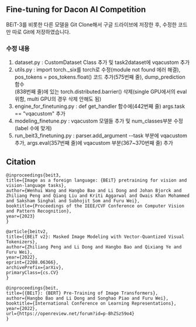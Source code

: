## Fine-tuning for Dacon AI Competition  
BEiT-3를 비롯한 다른 모델을 Git Clone해서 구글 드라이브에 저장한 후, 수정한 코드만 따로 Git에 저장하였습니다.  
  ### 수정 내용   
  1. dataset.py : CustomDataset Class 추가 및 task2dataset에 vqacustom 추가  
  2. utils.py : import torch._six를 torch로 수정(module not found 에러 해결), pos_tokens = pos_tokens.float() 코드 추가(575번째 줄), dump_prediction 함수   
                (838번째 줄)에 있는 torch.distributed.barrier() 삭제(single GPU에서의 eval 위함, multi GPU의 경우 삭제 안해도 됨)  
  3. engine_for_finetuning.py : def get_handler 함수에(442번째 줄) args.task == "vqacustom" 추가  
  4. modeling_finetune.py : vqacustom 모델들 추가 및 num_classes부분 수정(label 수에 맞게)  
  5. run_beit3_finetuning.py : parser.add_argument --task 부분에 vqacustom 추가, args.eval(357번째 줄)에 vqacustom 부분(367~370번째 줄) 추가  
  
  
## Citation  
```
@inproceedings{beit3,
title={Image as a foreign language: {BEiT} pretraining for vision and vision-language tasks},
author={Wenhui Wang and Hangbo Bao and Li Dong and Johan Bjorck and Zhiliang Peng and Qiang Liu and Kriti Aggarwal and Owais Khan Mohammed and Saksham Singhal and Subhojit Som and Furu Wei},
booktitle={Proceedings of the IEEE/CVF Conference on Computer Vision and Pattern Recognition},
year={2023}
}

@article{beitv2,
title={{BEiT v2}: Masked Image Modeling with Vector-Quantized Visual Tokenizers},
author={Zhiliang Peng and Li Dong and Hangbo Bao and Qixiang Ye and Furu Wei},
year={2022},
eprint={2208.06366},
archivePrefix={arXiv},
primaryClass={cs.CV}
}

@inproceedings{beit,
title={{BEiT}: {BERT} Pre-Training of Image Transformers},
author={Hangbo Bao and Li Dong and Songhao Piao and Furu Wei},
booktitle={International Conference on Learning Representations},
year={2022},
url={https://openreview.net/forum?id=p-BhZSz59o4}
}
```  
  
